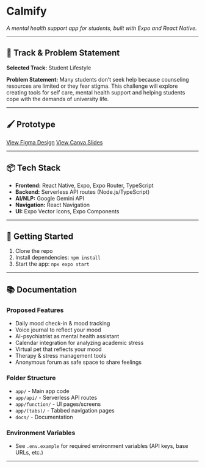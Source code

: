 
# Calmify

_A mental health support app for students, built with Expo and React Native._

---

## 🚩 Track & Problem Statement

**Selected Track:** Student Lifestyle

**Problem Statement:**
Many students don’t seek help because counseling resources are limited or they fear stigma. This challenge will explore creating tools for self care, mental health support and helping students cope with the demands of university life.

---

## 🖌️ Prototype

[View Figma Design](https://www.figma.com/design/9nd7bfsIp6VkfCOYjVLNzK/Clamify?node-id=0-1&t=MzSPr8CY2Dvk9XYr-1)
[View Canva Slides](https://www.canva.com/design/DAGyLRiVGzk/wSW2QjKTLuCOlYx-UObg1w/edit?utm_content=DAGyLRiVGzk&utm_campaign=designshare&utm_medium=link2&utm_source=sharebutton)

---

## 📦 Tech Stack

- **Frontend:** React Native, Expo, Expo Router, TypeScript
- **Backend:** Serverless API routes (Node.js/TypeScript)
- **AI/NLP:** Google Gemini API
- **Navigation:** React Navigation
- **UI:** Expo Vector Icons, Expo Components

---

## 🚀 Getting Started

1. Clone the repo
2. Install dependencies: `npm install`
3. Start the app: `npx expo start`

---

## 📚 Documentation

### Proposed Features
- Daily mood check-in & mood tracking
- Voice journal to reflect your mood
- AI-psychiatrist as mental health assistant
- Calendar integration for analyzing academic stress
- Virtual pet that reflects your mood
- Therapy & stress management tools
- Anonymous forum as safe space to share feelings

### Folder Structure
- `app/` - Main app code
- `app/api/` - Serverless API routes
- `app/function/` - UI pages/screens
- `app/(tabs)/` - Tabbed navigation pages
- `docs/` - Documentation

### Environment Variables
- See `.env.example` for required environment variables (API keys, base URLs, etc.)

---
